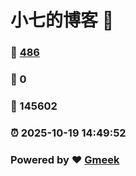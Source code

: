 # 小七的博客 :link:  
### :page_facing_up: [486](/tag.html) 
### :speech_balloon: 0 
### :hibiscus: 145602 
### :alarm_clock: 2025-10-19 14:49:52 
### Powered by :heart: [Gmeek](https://github.com/Meekdai/Gmeek)
